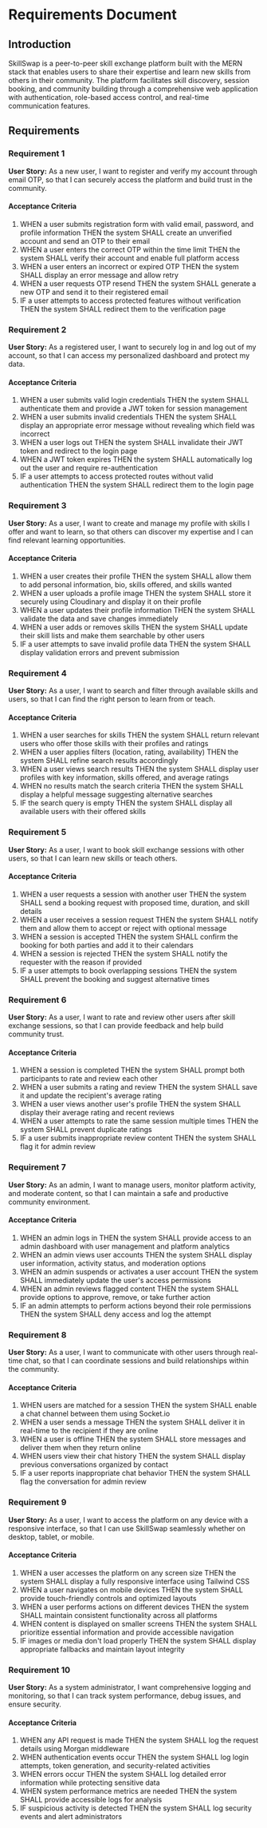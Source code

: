 # Requirements Document

## Introduction

SkillSwap is a peer-to-peer skill exchange platform built with the MERN stack that enables users to share their expertise and learn new skills from others in their community. The platform facilitates skill discovery, session booking, and community building through a comprehensive web application with authentication, role-based access control, and real-time communication features.

## Requirements

### Requirement 1

**User Story:** As a new user, I want to register and verify my account through email OTP, so that I can securely access the platform and build trust in the community.

#### Acceptance Criteria

1. WHEN a user submits registration form with valid email, password, and profile information THEN the system SHALL create an unverified account and send an OTP to their email
2. WHEN a user enters the correct OTP within the time limit THEN the system SHALL verify their account and enable full platform access
3. WHEN a user enters an incorrect or expired OTP THEN the system SHALL display an error message and allow retry
4. WHEN a user requests OTP resend THEN the system SHALL generate a new OTP and send it to their registered email
5. IF a user attempts to access protected features without verification THEN the system SHALL redirect them to the verification page

### Requirement 2

**User Story:** As a registered user, I want to securely log in and log out of my account, so that I can access my personalized dashboard and protect my data.

#### Acceptance Criteria

1. WHEN a user submits valid login credentials THEN the system SHALL authenticate them and provide a JWT token for session management
2. WHEN a user submits invalid credentials THEN the system SHALL display an appropriate error message without revealing which field was incorrect
3. WHEN a user logs out THEN the system SHALL invalidate their JWT token and redirect to the login page
4. WHEN a JWT token expires THEN the system SHALL automatically log out the user and require re-authentication
5. IF a user attempts to access protected routes without valid authentication THEN the system SHALL redirect them to the login page

### Requirement 3

**User Story:** As a user, I want to create and manage my profile with skills I offer and want to learn, so that others can discover my expertise and I can find relevant learning opportunities.

#### Acceptance Criteria

1. WHEN a user creates their profile THEN the system SHALL allow them to add personal information, bio, skills offered, and skills wanted
2. WHEN a user uploads a profile image THEN the system SHALL store it securely using Cloudinary and display it on their profile
3. WHEN a user updates their profile information THEN the system SHALL validate the data and save changes immediately
4. WHEN a user adds or removes skills THEN the system SHALL update their skill lists and make them searchable by other users
5. IF a user attempts to save invalid profile data THEN the system SHALL display validation errors and prevent submission

### Requirement 4

**User Story:** As a user, I want to search and filter through available skills and users, so that I can find the right person to learn from or teach.

#### Acceptance Criteria

1. WHEN a user searches for skills THEN the system SHALL return relevant users who offer those skills with their profiles and ratings
2. WHEN a user applies filters (location, rating, availability) THEN the system SHALL refine search results accordingly
3. WHEN a user views search results THEN the system SHALL display user profiles with key information, skills offered, and average ratings
4. WHEN no results match the search criteria THEN the system SHALL display a helpful message suggesting alternative searches
5. IF the search query is empty THEN the system SHALL display all available users with their offered skills

### Requirement 5

**User Story:** As a user, I want to book skill exchange sessions with other users, so that I can learn new skills or teach others.

#### Acceptance Criteria

1. WHEN a user requests a session with another user THEN the system SHALL send a booking request with proposed time, duration, and skill details
2. WHEN a user receives a session request THEN the system SHALL notify them and allow them to accept or reject with optional message
3. WHEN a session is accepted THEN the system SHALL confirm the booking for both parties and add it to their calendars
4. WHEN a session is rejected THEN the system SHALL notify the requester with the reason if provided
5. IF a user attempts to book overlapping sessions THEN the system SHALL prevent the booking and suggest alternative times

### Requirement 6

**User Story:** As a user, I want to rate and review other users after skill exchange sessions, so that I can provide feedback and help build community trust.

#### Acceptance Criteria

1. WHEN a session is completed THEN the system SHALL prompt both participants to rate and review each other
2. WHEN a user submits a rating and review THEN the system SHALL save it and update the recipient's average rating
3. WHEN a user views another user's profile THEN the system SHALL display their average rating and recent reviews
4. WHEN a user attempts to rate the same session multiple times THEN the system SHALL prevent duplicate ratings
5. IF a user submits inappropriate review content THEN the system SHALL flag it for admin review

### Requirement 7

**User Story:** As an admin, I want to manage users, monitor platform activity, and moderate content, so that I can maintain a safe and productive community environment.

#### Acceptance Criteria

1. WHEN an admin logs in THEN the system SHALL provide access to an admin dashboard with user management and platform analytics
2. WHEN an admin views user accounts THEN the system SHALL display user information, activity status, and moderation options
3. WHEN an admin suspends or activates a user account THEN the system SHALL immediately update the user's access permissions
4. WHEN an admin reviews flagged content THEN the system SHALL provide options to approve, remove, or take further action
5. IF an admin attempts to perform actions beyond their role permissions THEN the system SHALL deny access and log the attempt

### Requirement 8

**User Story:** As a user, I want to communicate with other users through real-time chat, so that I can coordinate sessions and build relationships within the community.

#### Acceptance Criteria

1. WHEN users are matched for a session THEN the system SHALL enable a chat channel between them using Socket.io
2. WHEN a user sends a message THEN the system SHALL deliver it in real-time to the recipient if they are online
3. WHEN a user is offline THEN the system SHALL store messages and deliver them when they return online
4. WHEN users view their chat history THEN the system SHALL display previous conversations organized by contact
5. IF a user reports inappropriate chat behavior THEN the system SHALL flag the conversation for admin review

### Requirement 9

**User Story:** As a user, I want to access the platform on any device with a responsive interface, so that I can use SkillSwap seamlessly whether on desktop, tablet, or mobile.

#### Acceptance Criteria

1. WHEN a user accesses the platform on any screen size THEN the system SHALL display a fully responsive interface using Tailwind CSS
2. WHEN a user navigates on mobile devices THEN the system SHALL provide touch-friendly controls and optimized layouts
3. WHEN a user performs actions on different devices THEN the system SHALL maintain consistent functionality across all platforms
4. WHEN content is displayed on smaller screens THEN the system SHALL prioritize essential information and provide accessible navigation
5. IF images or media don't load properly THEN the system SHALL display appropriate fallbacks and maintain layout integrity

### Requirement 10

**User Story:** As a system administrator, I want comprehensive logging and monitoring, so that I can track system performance, debug issues, and ensure security.

#### Acceptance Criteria

1. WHEN any API request is made THEN the system SHALL log the request details using Morgan middleware
2. WHEN authentication events occur THEN the system SHALL log login attempts, token generation, and security-related activities
3. WHEN errors occur THEN the system SHALL log detailed error information while protecting sensitive data
4. WHEN system performance metrics are needed THEN the system SHALL provide accessible logs for analysis
5. IF suspicious activity is detected THEN the system SHALL log security events and alert administrators